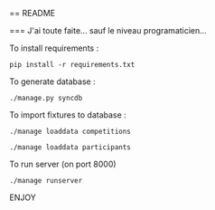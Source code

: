 == README

=== J'ai toute faite... sauf le niveau programaticien...

To install requirements : 
```
pip install -r requirements.txt
```

To generate database :
```
./manage.py syncdb
```

To import fixtures to database :
```
./manage loaddata competitions
```
```
./manage loaddata participants
```

To run server (on port 8000)
```
./manage runserver
```

ENJOY
